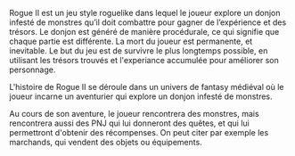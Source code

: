 Rogue II est un jeu style roguelike dans lequel le joueur explore un donjon
infesté de monstres qu’il doit combattre pour gagner de l’expérience
et des trésors. Le donjon est généré de manière procédurale, ce qui
signifie que chaque partie est différente. La mort du joueur est
permanente, et inevitable. Le but du jeu est de survivre le plus longtemps
possible, en utilisant les trésors trouvés et l'experiance accumulée pour
améliorer son personnage.

L'histoire de Rogue II se déroule dans un univers de fantasy médiéval où
le joueur incarne un aventurier qui explore un donjon infesté de monstres.

Au cours de son aventure, le joueur rencontrera des monstres, mais rencontrera
aussi des PNJ qui lui donneront des quêtes, et qui lui permettront d'obtenir
des récompenses. On peut citer par exemple les marchands, qui vendent des
objets ou équipements.